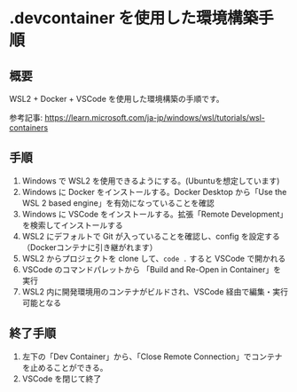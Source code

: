 # .devcontainer を使用した環境構築手順

## 概要

WSL2 + Docker + VSCode を使用した環境構築の手順です。

参考記事: https://learn.microsoft.com/ja-jp/windows/wsl/tutorials/wsl-containers


## 手順

1. Windows で WSL2 を使用できるようにする。(Ubuntuを想定しています)
2. Windows に Docker をインストールする。Docker Desktop から「Use the WSL 2 based engine」を有効になっていることを確認
3. Windows に VSCode をインストールする。拡張「Remote Development」を検索してインストールする
4. WSL2 にデフォルトで Git が入っていることを確認し、config を設定する（Dockerコンテナに引き継がれます）
5. WSL2 からプロジェクトを clone して、`code .` すると VSCode で開かれる
6. VSCode のコマンドパレットから 「Build and Re-Open in Container」を実行
7. WSL2 内に開発環境用のコンテナがビルドされ、VSCode 経由で編集・実行可能となる


## 終了手順

1. 左下の「Dev Container」から、「Close Remote Connection」でコンテナを止めることができる。
2. VSCode を閉じて終了

